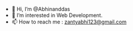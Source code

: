 - 👋 Hi, I’m @Abhinanddas
- 👀 I’m interested in Web Development.
- 📫 How to reach me : zantyabhi123@gmail.com

<!---
Abhinanddas/Abhinanddas is a ✨ special ✨ repository because its `README.md` (this file) appears on your GitHub profile.
You can click the Preview link to take a look at your changes.
--->
